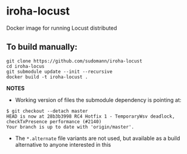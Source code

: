 # iroha-locust
Docker image for running Locust distributed


## To build manually:
```
git clone https://github.com/sudomann/iroha-locust
cd iroha-locus
git submodule update --init --recursive
docker build -t iroha-locust .
```


**NOTES**
- Working version of files the submodule dependency is pointing at:
```
$ git checkout --detach master
HEAD is now at 28b3b3998 RC4 Hotfix 1 - TemporaryWsv deadlock, checkTxPresence performance (#2140)
Your branch is up to date with 'origin/master'.
```
- The `*.alternate` file variants are not used, but available as a build alternative to anyone interested in this